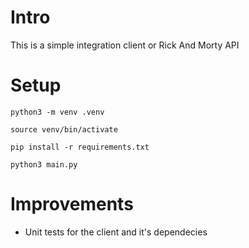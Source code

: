 # Intro

This is a simple integration client or Rick And Morty API

# Setup

```
python3 -m venv .venv

source venv/bin/activate

pip install -r requirements.txt

python3 main.py
```

# Improvements

- Unit tests for the client and it's dependecies